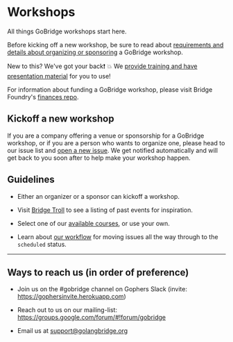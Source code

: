 # Workshops

All things GoBridge workshops start here.

Before kicking off a new workshop, be sure to read about [requirements and details about organizing or sponsoring](https://github.com/gobridge/organizing) a GoBridge workshop.

New to this? We've got your back:exclamation: :boom: We [provide training and have presentation material](https://github.com/gobridge/workshop-material) for you to use!

For information about funding a GoBridge workshop, please visit Bridge Foundry's [finances repo](https://github.com/bridgefoundry/finances).

## Kickoff a new workshop
If you are a company offering a venue or sponsorship for a GoBridge workshop, or if you are a person who wants to organize one, please head to our issue list and [open a new issue](https://github.com/gobridge/workshops/issues). We get notified automatically and will get back to you soon after to help make your workshop happen.

## Guidelines

- Either an organizer or a sponsor can kickoff a workshop.

- Visit [Bridge Troll](https://www.bridgetroll.org/events) to see a listing of past events for inspiration.

- Select one of our [available courses](available_courses.md), or use your own.

- Learn about [our workflow](issue_workflow.md) for moving issues all the way through to the `scheduled` status.

---
## Ways to reach us (in order of preference)
- Join us on the #gobridge channel on Gophers Slack (invite: https://gophersinvite.herokuapp.com)

- Reach out to us on our mailing-list: https://groups.google.com/forum/#!forum/gobridge

- Email us at support@golangbridge.org

